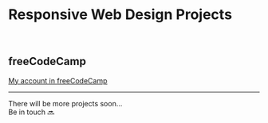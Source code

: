 <h1>Responsive Web Design Projects</h1>
<br>
<h2>freeCodeCamp</h2>
<a href="https://www.freecodecamp.org/Saadoun18">My account in <u>freeCodeCamp</u></a>

<hr>

<p>There will be more projects soon...<br>Be in touch 🔜</p>